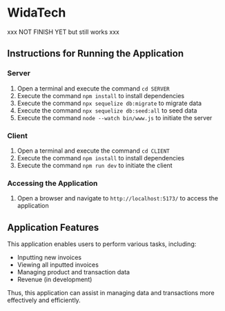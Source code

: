 # WidaTech 
xxx NOT FINISH YET but still works xxx

## Instructions for Running the Application

### Server

1. Open a terminal and execute the command `cd SERVER`
2. Execute the command `npm install` to install dependencies
3. Execute the command `npx sequelize db:migrate` to migrate data
4. Execute the command `npx sequelize db:seed:all` to seed data
5. Execute the command `node --watch bin/www.js` to initiate the server

### Client

1. Open a terminal and execute the command `cd CLIENT`
2. Execute the command `npm install` to install dependencies
3. Execute the command `npm run dev` to initiate the client

### Accessing the Application

1. Open a browser and navigate to `http://localhost:5173/` to access the application

## Application Features

This application enables users to perform various tasks, including:

* Inputting new invoices
* Viewing all inputted invoices
* Managing product and transaction data
* Revenue (in development)

Thus, this application can assist in managing data and transactions more effectively and efficiently.

